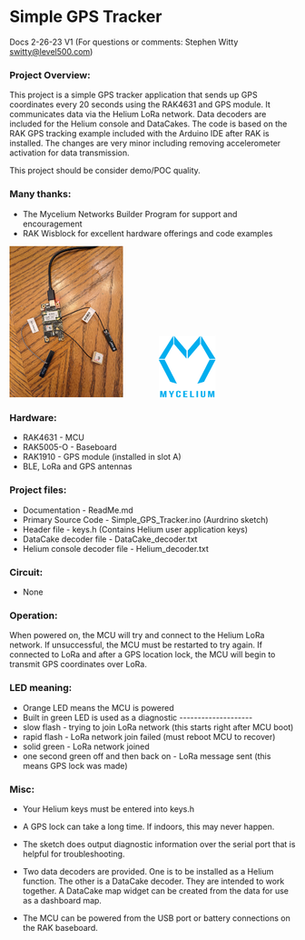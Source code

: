# Simple GPS Tracker
Docs 2-26-23 V1 (For questions or comments:  Stephen Witty switty@level500.com)  

### Project Overview:
This project is a simple GPS tracker application that sends up GPS coordinates every 20 seconds using the RAK4631 and GPS module.  It communicates data via the Helium LoRa network.  Data decoders are included for the Helium console and DataCakes.  The code is based on the RAK GPS tracking example included with the Arduino IDE after RAK is installed.  The changes are very minor including removing accelerometer activation for data transmission. 

This project should be consider demo/POC quality.

### Many thanks:
- The Mycelium Networks Builder Program for support and encouragement
- RAK Wisblock for excellent hardware offerings and code examples

<img src="Pics/Tracker1.jpg" width="200"> &nbsp; &nbsp; &nbsp; &nbsp; &nbsp; &nbsp; &nbsp; &nbsp;<img src="Pics/Mycelium.png" width="100">

### Hardware:
- RAK4631 - MCU
- RAK5005-O - Baseboard
- RAK1910 - GPS module (installed in slot A)
- BLE, LoRa and GPS antennas

### Project files:
- Documentation - ReadMe.md
- Primary Source Code - Simple_GPS_Tracker.ino (Aurdrino sketch)
- Header file - keys.h (Contains Helium user application keys)
- DataCake decoder file - DataCake_decoder.txt
- Helium console decoder  file - Helium_decoder.txt


### Circuit:
- None

### Operation:
When powered on, the MCU will try and connect to the Helium LoRa network.  If unsuccessful, the MCU must be restarted to try again.  If connected to LoRa and after a GPS location lock, the MCU will begin to transmit GPS coordinates over LoRa.


### LED meaning:
- Orange LED means the MCU is powered
- Built in green LED is used as a diagnostic --------------------
- slow flash - trying to join LoRa network (this starts right after MCU boot)
- rapid flash - LoRa network join failed (must reboot MCU to recover)
- solid green - LoRa network joined
- one second green off and then back on - LoRa message sent (this means GPS lock was made)

### Misc:
- Your Helium keys must be entered into keys.h

- A GPS lock can take a long time.  If indoors, this may never happen.

- The sketch does output diagnostic information over the serial port that is helpful for troubleshooting.

- Two data decoders are provided.  One is to be installed as a Helium function.  The other is a DataCake decoder.  They are intended to work together.  A DataCake map widget can be created from the data for use as a dashboard map.

- The MCU can be powered from the USB port or battery connections on the RAK baseboard.


